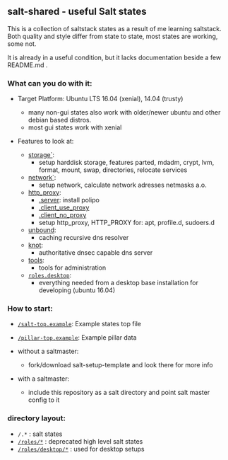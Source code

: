 ## salt-shared - useful Salt states

This is a collection of saltstack states
as a result of me learning saltstack.
Both quality and style differ from state to state,
most states are working, some not.

It is already in a useful condition,
but it lacks documentation beside a few README.md .


### What can you do with it:

 * Target Platform: Ubuntu LTS 16.04 (xenial), 14.04 (trusty)
   * many non-gui states also work with older/newer ubuntu and other debian based distros.
   * most gui states work with xenial
   
 * Features to look at:
   * [storage`](storage):
     * setup harddisk storage, features parted, mdadm, crypt, lvm, format, mount, swap, directories, relocate services
   * [network`](network):
     * setup network, calculate network adresses netmasks a.o.
   * [http_proxy](http_proxy):
     * [.server](http_proxy/server.sls): install polipo
     * [.client_use_proxy](http_proxy/client_use_proxy.sls)
     * [.client_no_proxy](http_proxy/client_no_proxy.sls)
     * setup http_proxy, HTTP_PROXY for: apt, profile.d, sudoers.d
   * [unbound](unbound):
     * caching recursive dns resolver
   * [knot](knot):
     * authoritative dnsec capable dns server
   * [tools](tools):
     * tools for administration
   * [`roles.desktop`](roles/desktop):
     * everything needed from a desktop base installation for developing (ubuntu 16.04)

### How to start:

 * [`/salt-top.example`](salt-top.example): Example states top file
 * [`/pillar-top.example`](pillar-top.example): Example pillar data

 * without a saltmaster:
   * fork/download salt-setup-template and look there for more info

 * with a saltmaster:
   * include this repository as a salt directory and point salt master config to it

### directory layout:

 * `/.*`      : salt states
 * [`/roles/*`](/roles/) : deprecated high level salt states
 * [`/roles/desktop/*`](/roles/desktop/) : used for desktop setups

